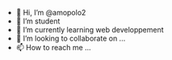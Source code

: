 - 👋 Hi, I’m @amopolo2
- 👀 I’m student
- 🌱 I’m currently learning web developpement
- 💞️ I’m looking to collaborate on ...
- 📫 How to reach me ...

<!---
amopolo2/amopolo2 is a ✨ special ✨ repository because its `README.md` (this file) appears on your GitHub profile.
You can click the Preview link to take a look at your changes.
--->
